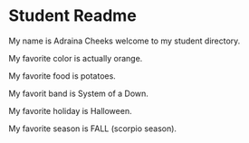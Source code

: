 # Student Readme
My name is Adraina Cheeks welcome to my student directory.

My favorite color is actually orange.

My favorite food is potatoes.

My favorit band is System of a Down.

My favorite holiday is Halloween.

My favorite season is FALL (scorpio season).

